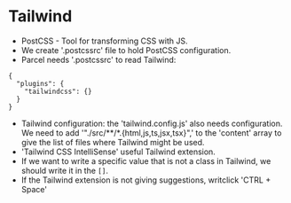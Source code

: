 # Tailwind

- PostCSS - Tool for transforming CSS with JS.
- We create '.postcssrc' file to hold PostCSS configuration.
- Parcel needs '.postcssrc' to read Tailwind:
```
{
  "plugins": {
    "tailwindcss": {}
  }
}
```
- Tailwind configuration: the 'tailwind.config.js' also needs configuration. We need to add '"./src/**/*.{html,js,ts,jsx,tsx}",' to the 'content' array to give the list of files where Tailwind might be used.
- 'Tailwind CSS IntelliSense' useful Tailwind extension.
- If we want to write a specific value that is not a class in Tailwind, we should write it in the ```[]```.
- If the Tailwind extension is not giving suggestions, writclick 'CTRL + Space'
